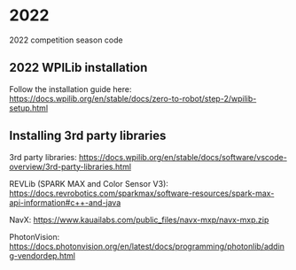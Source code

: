 # 2022
2022 competition season code

## 2022 WPILib installation

Follow the installation guide here: https://docs.wpilib.org/en/stable/docs/zero-to-robot/step-2/wpilib-setup.html

## Installing 3rd party libraries 

3rd party libraries: https://docs.wpilib.org/en/stable/docs/software/vscode-overview/3rd-party-libraries.html

REVLib (SPARK MAX and Color Sensor V3): https://docs.revrobotics.com/sparkmax/software-resources/spark-max-api-information#c++-and-java

NavX: https://www.kauailabs.com/public_files/navx-mxp/navx-mxp.zip

PhotonVision: https://docs.photonvision.org/en/latest/docs/programming/photonlib/adding-vendordep.html
